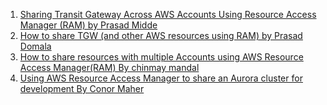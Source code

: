 
1. [Sharing Transit Gateway Across AWS Accounts Using Resource Access Manager (RAM) by Prasad Midde](https://blog.searce.com/sharing-transit-gateway-across-aws-accounts-using-resource-access-manager-ram-9831a22b2a84)
1. [How to share TGW (and other AWS resources using RAM) by Prasad Domala](https://youtu.be/E5HpOVKNpug?t=523)
1. [How to share resources with multiple Accounts using AWS Resource Access Manager(RAM) By chinmay mandal](https://medium.com/@vanchi811/how-to-share-resources-with-multiple-accounts-using-aws-resource-access-manager-ram-b131d76b2641)
1. [Using AWS Resource Access Manager to share an Aurora cluster for development By Conor Maher](https://fourtheorem.com/using-aws-resource-access-manager-for-development/)